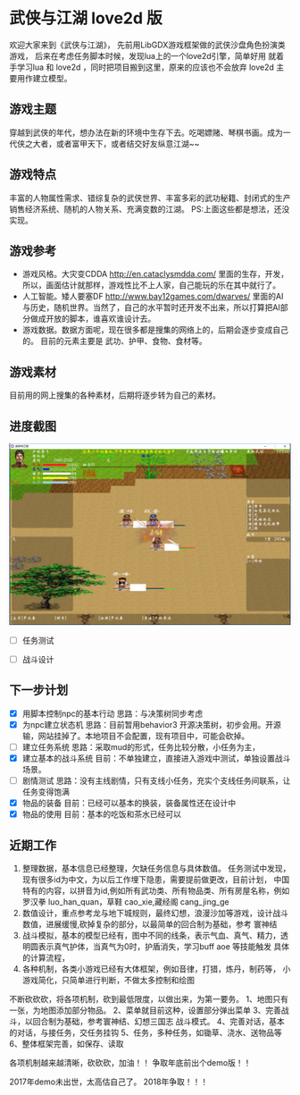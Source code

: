 ﻿# 武侠与江湖 love2d 版
欢迎大家来到《武侠与江湖》，
先前用LibGDX游戏框架做的武侠沙盘角色扮演类游戏，
后来在考虑任务脚本时候，发现lua上的一个love2d引擎，简单好用
就着手学习lua 和 love2d ，同时把项目搬到这里，原来的应该也不会放弃
love2d 主要用作建立模型。

## 游戏主题
穿越到武侠的年代，想办法在新的环境中生存下去。吃喝嫖赌、琴棋书画。成为一代侠之大者，或者富甲天下，或者结交好友纵意江湖~~

## 游戏特点
丰富的人物属性需求、错综复杂的武侠世界、丰富多彩的武功秘籍、封闭式的生产销售经济系统、随机的人物关系、充满变数的江湖。
PS:上面这些都是想法，还没实现。

## 游戏参考
* 游戏风格。大灾变CDDA http://en.cataclysmdda.com/ 里面的生存，开发，所以，画面估计就那样，游戏性比不上人家，自己能玩的乐在其中就行了。
* 人工智能。矮人要塞DF http://www.bay12games.com/dwarves/ 里面的AI与历史，随机世界。当然了，自己的水平暂时还开发不出来，所以打算把AI部分做成开放的脚本，谁喜欢谁设计去。
* 游戏数据。数据方面呢，现在很多都是搜集的网络上的，后期会逐步变成自己的。 目前的元素主要是 武功、护甲、食物、食材等。

## 游戏素材
目前用的网上搜集的各种素材，后期将逐步转为自己的素材。


## 进度截图

![目前进度](doc/20180308.png)
- [ ] 任务测试
- [ ] 战斗设计


## 下一步计划
- [X] 用脚本控制npc的基本行动 思路：与决策树同步考虑
- [X] 为npc建立状态机     思路：目前暂用behavior3 开源决策树，初步会用。开源输，网站挂掉了。本地项目不会配置，现有项目中，可能会砍掉。
- [ ] 建立任务系统        思路：采取mud的形式，任务比较分散，小任务为主，
- [X] 建立基本的战斗系统     目前：不单独建立，直接进入游戏中测试，单独设置战斗场景。
- [ ] 剧情测试          思路：没有主线剧情，只有支线小任务，充实个支线任务间联系，让任务变得饱满
- [x] 物品的装备     目前：已经可以基本的换装，装备属性还在设计中
- [X] 物品的使用     目前：基本的吃饭和茶水已经可以

## 近期工作
1. 整理数据，基本信息已经整理，欠缺任务信息与具体数值。 任务测试中发现，现有很多id为中文，为以后工作埋下隐患，需要提前做更改，目前计划，
中国特有的内容，以拼音为id,例如所有武功类、所有物品类、所有房屋名称，例如 罗汉拳 luo_han_quan，草鞋 cao_xie,藏经阁 cang_jing_ge
2. 数值设计，重点参考龙与地下城规则，最终幻想，浪漫沙加等游戏，设计战斗数值，进展缓慢,砍掉复杂的部分，以最简单的回合制为基础，参考 寰神结
3. 战斗模拟，基本的模型已经有，图中不同的线条，表示气血、真气、精力，透明圆表示真气护体，当真气为0时，护盾消失，学习buff aoe 等技能触发
具体的计算流程，
4. 各种机制，各类小游戏已经有大体框架，例如音律，打猎，炼丹，制药等，
小游戏简化，只简单进行判断，不做太多控制和绘图

不断砍砍砍，将各项机制，砍到最低限度，以做出来，为第一要务。
1、地图只有一张，为地图添加部分物品。
2、菜单就目前这种，设置部分弹出菜单
3、完善战斗，以回合制为基础，参考寰神结、幻想三国志 战斗模式。
4、完善对话，基本的对话，与接任务，交任务挂钩
5、任务，多种任务，如锄草、浇水、送物品等
6、整体框架完善，如保存、读取

各项机制越来越清晰，砍砍砍，加油！！ 争取年底前出个demo版！！

2017年demo未出世，太高估自己了。
2018年争取！！！
